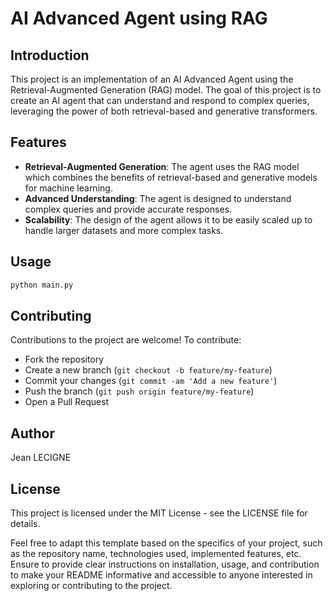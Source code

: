 # AI Advanced Agent using RAG

## Introduction

This project is an implementation of an AI Advanced Agent using the Retrieval-Augmented Generation (RAG) model. The goal of this project is to create an AI agent that can understand and respond to complex queries, leveraging the power of both retrieval-based and generative transformers.

## Features

- **Retrieval-Augmented Generation**: The agent uses the RAG model which combines the benefits of retrieval-based and generative models for machine learning.
- **Advanced Understanding**: The agent is designed to understand complex queries and provide accurate responses.
- **Scalability**: The design of the agent allows it to be easily scaled up to handle larger datasets and more complex tasks.


## Usage

```bash
python main.py
```

## Contributing
Contributions to the project are welcome! To contribute:

* Fork the repository
* Create a new branch (`git checkout -b feature/my-feature`)
* Commit your changes (`git commit -am 'Add a new feature'`)
* Push the branch (`git push origin feature/my-feature`)
* Open a Pull Request

## Author
Jean LECIGNE

## License
This project is licensed under the MIT License - see the LICENSE file for details.

Feel free to adapt this template based on the specifics of your project, such as the repository name, technologies used, implemented features, etc. Ensure to provide clear instructions on installation, usage, and contribution to make your README informative and accessible to anyone interested in exploring or contributing to the project.